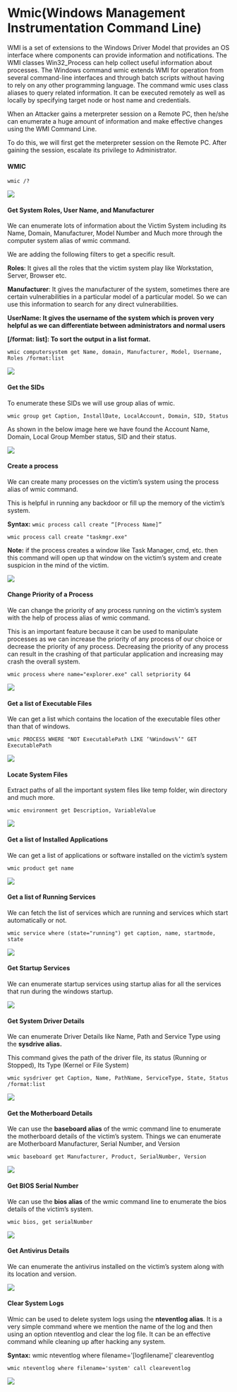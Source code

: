 # Wmic\(Windows Management Instrumentation Command Line\)

 WMI is a set of extensions to the Windows Driver Model that provides an OS interface where components can provide information and notifications. The WMI classes Win32\_Process can help collect useful information about processes. The Windows command wmic extends WMI for operation from several command-line interfaces and through batch scripts without having to rely on any other programming language. The command wmic uses class aliases to query related information. It can be executed remotely as well as locally by specifying target node or host name and credentials. 

When an Attacker gains a meterpreter session on a Remote PC, then he/she can enumerate a huge amount of information and make effective changes using the WMI Command Line.

To do this, we will first get the meterpreter session on the Remote PC. After gaining the session, escalate its privilege to Administrator.

#### WMIC

`wmic /?`

![](.gitbook/assets/wmic_1%20%287%29.png)

#### **Get System Roles, User Name, and Manufacturer**

We can enumerate lots of information about the Victim System including its Name, Domain, Manufacturer, Model Number and Much more through the computer system alias of wmic command.

We are adding the following filters to get a specific result.

**Roles**: It gives all the roles that the victim system play like Workstation, Server, Browser etc.

**Manufacturer**: It gives the manufacturer of the system, sometimes there are certain vulnerabilities in a particular model of a particular model. So we can use this information to search for any direct vulnerabilities.

**UserName: It gives the username of the system which is proven very helpful as we can differentiate between administrators and normal users**

**\[/format: list\]: To sort the output in a list format.**

```text
wmic computersystem get Name, domain, Manufacturer, Model, Username, Roles /format:list
```

![](.gitbook/assets/wmic_2%20%283%29.png)

#### **Get the SIDs**

To enumerate these SIDs we will use group alias of wmic.

```text
wmic group get Caption, InstallDate, LocalAccount, Domain, SID, Status
```

As shown in the below image here we have found the Account Name, Domain, Local Group Member status, SID and their status.

![](.gitbook/assets/wmic_3%20%283%29.png)

#### **Create a process**

We can create many processes on the victim’s system using the process alias of wmic command.

This is helpful in running any backdoor or fill up the memory of the victim’s system.

**Syntax:** `wmic process call create “[Process Name]”`

```text
wmic process call create "taskmgr.exe"
```

**Note:** if the process creates a window like Task Manager, cmd, etc. then this command will open up that window on the victim’s system and create suspicion in the mind of the victim.

![](.gitbook/assets/wmic_4%20%281%29.png)

#### **Change Priority of a Process**

We can change the priority of any process running on the victim’s system with the help of process alias of wmic command.

This is an important feature because it can be used to manipulate processes as we can increase the priority of any process of our choice or decrease the priority of any process. Decreasing the priority of any process can result in the crashing of that particular application and increasing may crash the overall system.

```text
wmic process where name="explorer.exe" call setpriority 64
```

![](.gitbook/assets/wmic_5.png)

#### **Get a list of Executable Files**

We can get a list which contains the location of the executable files other than that of windows.

```text
wmic PROCESS WHERE "NOT ExecutablePath LIKE ‘%Windows%’" GET ExecutablePath
```

![](.gitbook/assets/wmic_6.png)

#### **Locate System Files**

Extract paths of all the important system files like temp folder, win directory and much more.

```text
wmic environment get Description, VariableValue
```

![](.gitbook/assets/wmic_7.png)

#### **Get a list of Installed Applications**

We can get a list of applications or software installed on the victim’s system

```text
wmic product get name
```

![](.gitbook/assets/wmic_8.png)

#### **Get a list of Running Services**

We can fetch the list of services which are running and services which start automatically or not.

```text
wmic service where (state="running") get caption, name, startmode, state
```

![](.gitbook/assets/wmic_9.png)

#### **Get Startup Services**

We can enumerate startup services using startup alias for all the services that run during the windows startup.

![](.gitbook/assets/wmic_10.png)

#### **Get System Driver Details**

We can enumerate Driver Details like Name, Path and Service Type using the **sysdrive alias.**

This command gives the path of the driver file, its status \(Running or Stopped\), Its Type \(Kernel or File System\)

```text
wmic sysdriver get Caption, Name, PathName, ServiceType, State, Status /format:list
```

![](.gitbook/assets/wmic_11.png)

#### **Get the Motherboard Details**

We can use the **baseboard alias** of the wmic command line to enumerate the motherboard details of the victim’s system. Things we can enumerate are Motherboard Manufacturer, Serial Number, and Version

```text
wmic baseboard get Manufacturer, Product, SerialNumber, Version
```

![](.gitbook/assets/wmic_12.png)

#### **Get BIOS Serial Number**

We can use the **bios alias** of the wmic command line to enumerate the bios details of the victim’s system.  


```text
wmic bios, get serialNumber
```

![](.gitbook/assets/wmic_13.png)

#### **Get Antivirus Details**

We can enumerate the antivirus installed on the victim’s system along with its location and version.

![](.gitbook/assets/wmic_14.png)

#### **Clear System Logs**

Wmic can be used to delete system logs using the **nteventlog alias**. It is a very simple command where we mention the name of the log and then using an option nteventlog and clear the log file. It can be an effective command while cleaning up after hacking any system.

**Syntax:** wmic nteventlog where filename='\[logfilename\]’ cleareventlog

```text
wmic nteventlog where filename='system' call cleareventlog
```

![](.gitbook/assets/wmic_15%20%281%29.png)
